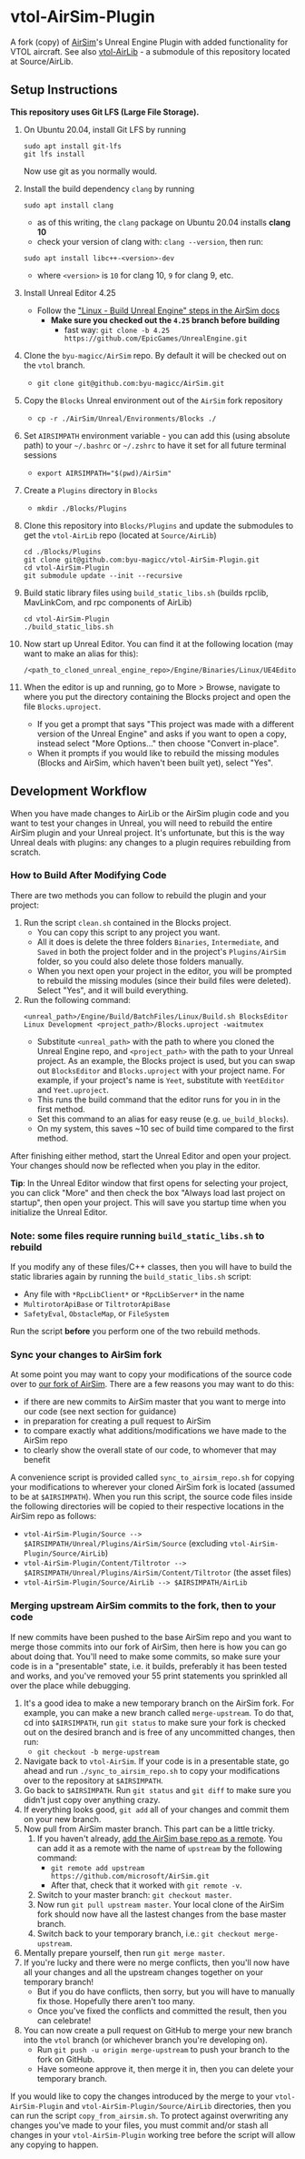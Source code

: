 # vtol-AirSim-Plugin
A fork (copy) of [AirSim](https://github.com/microsoft/AirSim)'s Unreal Engine Plugin with added functionality for VTOL aircraft. See also [vtol-AirLib](https://github.com/byu-magicc/vtol-AirLib) - a submodule of this repository located at Source/AirLib.

## Setup Instructions

**This repository uses Git LFS (Large File Storage).**
1. On Ubuntu 20.04, install Git LFS by running 
    ```
    sudo apt install git-lfs
    git lfs install
    ```
    Now use git as you normally would. 
1. Install the build dependency `clang` by running
    ```
    sudo apt install clang
    ```
    - as of this writing, the `clang` package on Ubuntu 20.04 installs **clang 10**
    - check your version of clang with: `clang --version`, then run:
    ```
    sudo apt install libc++-<version>-dev
    ```
    - where `<version>` is `10` for clang 10, `9` for clang 9, etc.

1. Install Unreal Editor 4.25
    - Follow the ["Linux - Build Unreal Engine" steps in the AirSim docs](https://microsoft.github.io/AirSim/build_linux/#linux-build-unreal-engine)
        - **Make sure you checked out the `4.25` branch before building** 
            - fast way: `git clone -b 4.25 https://github.com/EpicGames/UnrealEngine.git`
1. Clone the `byu-magicc/AirSim` repo. By default it will be checked out on the `vtol` branch.
    - `git clone git@github.com:byu-magicc/AirSim.git`
1. Copy the `Blocks` Unreal environment out of the `AirSim` fork repository
    - `cp -r ./AirSim/Unreal/Environments/Blocks ./`
1. Set `AIRSIMPATH` environment variable - you can add this (using absolute path) to your `~/.bashrc` or `~/.zshrc` to have it set for all future terminal sessions
    - `export AIRSIMPATH="$(pwd)/AirSim"`
1. Create a `Plugins` directory in `Blocks`
    - `mkdir ./Blocks/Plugins`
1. Clone this repository into `Blocks/Plugins` and update the submodules to get the `vtol-AirLib` repo (located at `Source/AirLib`)
    ```
    cd ./Blocks/Plugins
    git clone git@github.com:byu-magicc/vtol-AirSim-Plugin.git
    cd vtol-AirSim-Plugin
    git submodule update --init --recursive
    ```
1. Build static library files using `build_static_libs.sh` (builds rpclib, MavLinkCom, and rpc components of AirLib)
    ```
    cd vtol-AirSim-Plugin
    ./build_static_libs.sh
    ```
1. Now start up Unreal Editor. You can find it at the following location (may want to make an alias for this):
    ```
    /<path_to_cloned_unreal_engine_repo>/Engine/Binaries/Linux/UE4Editor
    ```
1. When the editor is up and running, go to More > Browse, navigate to where you put the directory containing the Blocks project and open the file `Blocks.uproject`. 
   - If you get a prompt that says "This project was made with a different version of the Unreal Engine" and asks if you want to open a copy, instead select "More Options..." then choose "Convert in-place".
   - When it prompts if you would like to rebuild the missing modules (Blocks and AirSim, which haven't been built yet), select "Yes". 

## Development Workflow
When you have made changes to AirLib or the AirSim plugin code and you want to test your changes in Unreal, you will need to rebuild the entire AirSim plugin and your Unreal project. It's unfortunate, but this is the way Unreal deals with plugins: any changes to a plugin requires rebuilding from scratch. 

### How to Build After Modifying Code

There are two methods you can follow to rebuild the plugin and your project:
1. Run the script `clean.sh` contained in the Blocks project. 
    - You can copy this script to any project you want. 
    - All it does is delete the three folders `Binaries`, `Intermediate`, and `Saved` in both the project folder and in the project's `Plugins/AirSim` folder, so you could also delete those folders manually.
    - When you next open your project in the editor, you will be prompted to rebuild the missing modules (since their build files were deleted). Select "Yes", and it will build everything.
2. Run the following command:
   ```
   <unreal_path>/Engine/Build/BatchFiles/Linux/Build.sh BlocksEditor Linux Development <project_path>/Blocks.uproject -waitmutex
   ```
    - Substitute `<unreal_path>` with the path to where you cloned the Unreal Engine repo, and `<project_path>` with the path to your Unreal project. As an example, the Blocks project is used, but you can swap out `BlocksEditor` and `Blocks.uproject` with your project name. For example, if your project's name is `Yeet`, substitute with `YeetEditor` and `Yeet.uproject`.
    - This runs the build command that the editor runs for you in in the first method.
    - Set this command to an alias for easy reuse (e.g. `ue_build_blocks`). 
    - On my system, this saves ~10 sec of build time compared to the first method.

After finishing either method, start the Unreal Editor and open your project. Your changes should now be reflected when you play in the editor. 

**Tip**: In the Unreal Editor window that first opens for selecting your project, you can click "More" and then check the box "Always load last project on startup", then open your project. This will save you startup time when you initialize the Unreal Editor. 

### Note: some files require running `build_static_libs.sh` to rebuild
If you modify any of these files/C++ classes, then you will have to build the static libraries again by running the `build_static_libs.sh` script:
- Any file with `*RpcLibClient*` or `*RpcLibServer*` in the name
- `MultirotorApiBase` or `TiltrotorApiBase`
- `SafetyEval`, `ObstacleMap`, or `FileSystem`

Run the script **before** you perform one of the two rebuild methods. 

### Sync your changes to AirSim fork
At some point you may want to copy your modifications of the source code over to [our fork of AirSim](https://github.com/byu-magicc/AirSim). There are a few reasons you may want to do this:
- if there are new commits to AirSim master that you want to merge into our code (see next section for guidance)
- in preparation for creating a pull request to AirSim
- to compare exactly what additions/modifications we have made to the AirSim repo
- to clearly show the overall state of our code, to whomever that may benefit

A convenience script is provided called `sync_to_airsim_repo.sh` for copying your modifications to wherever your cloned AirSim fork is located (assumed to be at `$AIRSIMPATH`). When you run this script, the source code files inside the following directories will be copied to their respective locations in the AirSim repo as follows:
- `vtol-AirSim-Plugin/Source --> $AIRSIMPATH/Unreal/Plugins/AirSim/Source` (excluding `vtol-AirSim-Plugin/Source/AirLib`)
- `vtol-AirSim-Plugin/Content/Tiltrotor --> $AIRSIMPATH/Unreal/Plugins/AirSim/Content/Tiltrotor` (the asset files)
- `vtol-AirSim-Plugin/Source/AirLib --> $AIRSIMPATH/AirLib`

### Merging upstream AirSim commits to the fork, then to your code
If new commits have been pushed to the base AirSim repo and you want to merge those commits into our fork of AirSim, then here is how you can go about doing that. You'll need to make some commits, so make sure your code is in a "presentable" state, i.e. it builds, preferably it has been tested and works, and you've removed your 55 print statements you sprinkled all over the place while debugging.
1. It's a good idea to make a new temporary branch on the AirSim fork. For example, you can make a new branch called `merge-upstream`. To do that, cd into `$AIRSIMPATH`, run `git status` to make sure your fork is checked out on the desired branch and is free of any uncommitted changes, then run:
    - `git checkout -b merge-upstream`
1. Navigate back to `vtol-AirSim`. If your code is in a presentable state, go ahead and run `./sync_to_airsim_repo.sh` to copy your modifications over to the repository at `$AIRSIMPATH`.
1. Go back to `$AIRSIMPATH`. Run `git status` and `git diff` to make sure you didn't just copy over anything crazy.
1. If everything looks good, `git add` all of your changes and commit them on your new branch.
1. Now pull from AirSim master branch. This part can be a little tricky.
   1. If you haven't already, [add the AirSim base repo as a remote](https://docs.github.com/en/github/collaborating-with-issues-and-pull-requests/configuring-a-remote-for-a-fork). You can add it as a remote with the name of `upstream` by the following command:
      - `git remote add upstream https://github.com/microsoft/AirSim.git`
      - After that, check that it worked with `git remote -v`.
   1. Switch to your master branch: `git checkout master`.
   1. Now run `git pull upstream master`. Your local clone of the AirSim fork should now have all the lastest changes from the base master branch.
   1. Switch back to your temporary branch, i.e.: `git checkout merge-upstream`.
1. Mentally prepare yourself, then run `git merge master`.
1. If you're lucky and there were no merge conflicts, then you'll now have all your changes and all the upstream changes together on your temporary branch!
    - But if you do have conflicts, then sorry, but you will have to manually fix those. Hopefully there aren't too many.
    - Once you've fixed the conflicts and committed the result, then you can celebrate!
1. You can now create a pull request on GitHub to merge your new branch into the `vtol` branch (or whichever branch you're developing on). 
   - Run `git push -u origin merge-upstream` to push your branch to the fork on GitHub.
   - Have someone approve it, then merge it in, then you can delete your temporary branch. 

If you would like to copy the changes introduced by the merge to your `vtol-AirSim-Plugin` and `vtol-AirSim-Plugin/Source/AirLib` directories, then you can run the script `copy_from_airsim.sh`. To protect against overwriting any changes you've made to your files, you must commit and/or stash all changes in your `vtol-AirSim-Plugin` working tree before the script will allow any copying to happen. 
